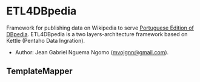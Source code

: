 # ETL4DBpedia
 Framework for publishing data on Wikipedia to serve [Portuguese Edition of DBpedia](http://pt.dbpedia.org/). ETL4DBpedia is a two layers-architecture framework based on  Kettle (Pentaho Data Ingration).
 * Author: Jean Gabriel Nguema Ngomo (mvojgnn@gmail.com).
 
## TemplateMapper
